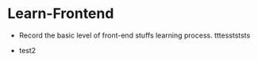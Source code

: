# Learn-Frontend
- Record the basic level of front-end stuffs learning process.
tttesstststs

- test2
